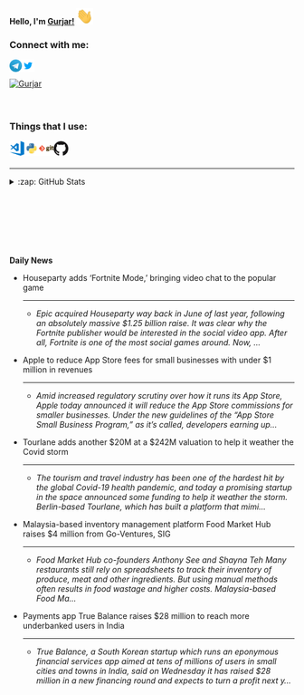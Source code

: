 #### Hello, I'm [Gurjar!](https://GurjarKing.github.io) <img src="https://raw.githubusercontent.com/ABSphreak/ABSphreak/master/gifs/Hi.gif" width="30px"></h2>


### Connect with me:

[<img align="left" alt="Gurjar | Telegram" width="22px" src="https://raw.githubusercontent.com/github/explore/80688e429a7d4ef2fca1e82350fe8e3517d3494d/topics/telegram/telegram.png" />][Telegram]
[<img align="left" alt="Gurjar | Twitter" width="22px" src="https://raw.githubusercontent.com/github/explore/80688e429a7d4ef2fca1e82350fe8e3517d3494d/topics/twitter/twitter.png" />][Twitter]
<br >
<br >
<a href="https://github.com/GurjarKing"><img src="https://komarev.com/ghpvc/?username=GurjarKing" alt="Gurjar" /></a> <br />
<br />
<br />
<!-- <br >

![](https://visitor-badge.glitch.me/badge?page_id=GurjarKing)

<br /> -->

### Things that I use:

[<img align="left" alt="Visual Studio Code" width="26px" src="https://raw.githubusercontent.com/github/explore/80688e429a7d4ef2fca1e82350fe8e3517d3494d/topics/visual-studio-code/visual-studio-code.png" />][VSCode]
[<img align="left" alt="Python" width="26px" src="https://raw.githubusercontent.com/github/explore/80688e429a7d4ef2fca1e82350fe8e3517d3494d/topics/python/python.png" />][Python]
[<img align="left" alt="Git" width="26px" src="https://raw.githubusercontent.com/github/explore/80688e429a7d4ef2fca1e82350fe8e3517d3494d/topics/git/git.png" />][Git]
[<img align="left" alt="GitHub" width="26px" src="https://raw.githubusercontent.com/github/explore/78df643247d429f6cc873026c0622819ad797942/topics/github/github.png" />][Github]

<br />
<br />

---
<details>
  <summary>:zap: GitHub Stats</summary>

<img align="left" alt="Gurjar's Github Stats" src="https://github-readme-stats.vercel.app/api?username=GurjarKing&show_icons=true&hide_border=true&count_private=true&include_all_commit=true&theme=algolia" />

</details>

<!-- ### 🔔 My latest tweet
<a href="https://twitter.com/Gurjar_King43" target="_blank">
	<img src="https://github.com/GurjarKing/GurjarKing/raw/master/tweet.png" width="70%" align="center" alt="Click to view on Twitter" title="My latest tweet, as an image"/>
</a> -->
<br>

<pre>

</pre>

<!-- **Quote of the hour:**

{qoth}

~ {qoth_author}
<pre>

</pre> -->
<br>
<pre>


</pre>
<strong>Daily News</strong>
  
  - Houseparty adds ‘Fortnite Mode,’ bringing video chat to the popular game
     <hr/>
     
      - *Epic acquired Houseparty way back in June of last year, following an absolutely massive $1.25 billion raise. It was clear why the Fortnite publisher would be interested in the social video app. After all, Fortnite is one of the most social games around. Now, …*
     
  - Apple to reduce App Store fees for small businesses with under $1 million in revenues
      <hr/>
      
      - *Amid increased regulatory scrutiny over how it runs its App Store, Apple today announced it will reduce the App Store commissions for smaller businesses. Under the new guidelines of the “App Store Small Business Program,” as it’s called, developers earning up…*
      
  - Tourlane adds another $20M at a $242M valuation to help it weather the Covid storm
      <hr/>
      
      - *The tourism and travel industry has been one of the hardest hit by the global Covid-19 health pandemic, and today a promising startup in the space announced some funding to help it weather the storm. Berlin-based Tourlane, which has built a platform that mimi…*
      
  - Malaysia-based inventory management platform Food Market Hub raises $4 million from Go-Ventures, SIG
      <hr/>
      
      - *Food Market Hub co-founders Anthony See and Shayna Teh Many restaurants still rely on spreadsheets to track their inventory of produce, meat and other ingredients. But using manual methods often results in food wastage and higher costs. Malaysia-based Food Ma…*
       
  - Payments app True Balance raises $28 million to reach more underbanked users in India
      <hr/>
       
       - *True Balance, a South Korean startup which runs an eponymous financial services app aimed at tens of millions of users in small cities and towns in India, said on Wednesday it has raised $28 million in a new financing round and expects to turn a profit next y…*
      

<br />

[VSCode]: https://code.visualstudio.com/
[Python]: https://www.python.org/
[Git]: https://git-scm.com/
[Github]: https://github.com/
[Telegram]: https://t.me/Gurjar_King/
[Twitter]: https://twitter.com/Gurjar_King43/
